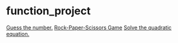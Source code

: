 # function_project

[Guess the number.](guess_num.js)
[Rock-Paper-Scissors Game](game.js)
[Solve the quadratic equation.](quadratic_equation.js)
